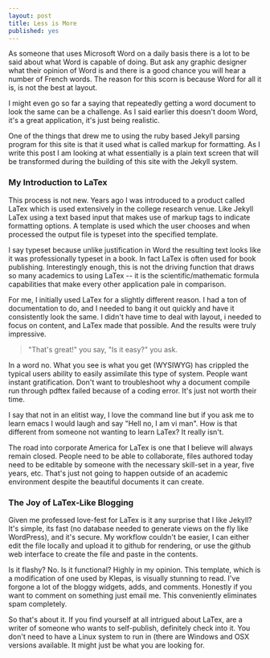 ```yaml
---
layout: post
title: Less is More
published: yes
---
```


As someone that uses Microsoft Word on a daily basis there is a lot to be said about what Word is capable of doing.  But ask any graphic designer what their opinion of Word is and there is a good chance you will hear a number of French words.  The reason for this scorn is because Word for all it is, is not the best at layout.  

I might even go so far a saying that repeatedly getting a word document to look the same can be a challenge.  As I said earlier this doesn't doom Word, it's a great application, it's just being realistic.

One of the things that drew me to using the ruby based Jekyll parsing program for this site is that it used what is called markup for formatting.  As I write this post I am looking at what essentially is a plain text screen that will be transformed during the building of this site with the Jekyll system.

### My Introduction to LaTex

This process is not new.  Years ago I was introduced to a product called LaTex which is used extensively in the college research venue.  Like Jekyll LaTex using a text based input that makes use of markup tags to indicate formatting options.  A template is used which the user chooses and when processed the output file is typeset into the specified template.

I say typeset because unlike justification in Word the resulting text looks like it was professionally typeset in a book.  In fact LaTex is often used for book publishing.  Interestingly enough, this is not the driving function that draws so many academics to using LaTex -- it is the scientific/mathematic formula capabilities that make every other application pale in comparison.

For me, I initially used LaTex for a slightly different reason.  I had a ton of documentation to do, and I needed to bang it out quickly and have it consistently look the same.  I didn't have time to deal with layout, i needed to focus on content, and LaTex made that possible.  And the results were truly impressive.

  <blockquote>"That's great!" you say, "Is it easy?" you ask. </blockquote> 

In a word no.  What you see is what you get (WYSIWYG) has crippled the typical users ability to easily assimilate this type of system.  People want instant gratification.  Don't want to troubleshoot why a document compile run through pdftex failed because of a coding error.  It's just not worth their time. 

I say that not in an elitist way, I love the command line but if you ask me to learn emacs I would laugh and say "Hell no, I am  vi man".  How is that different from someone not wanting to learn LaTex? It really isn't.

The road into corporate America for LaTex is one that I believe will always remain closed.  People need to be able to collaborate, files authored today need to be editable by someone with the necessary skill-set in a year, five years, etc.  That's just not going to happen outside of an academic environment despite the beautiful documents it can create.

### The Joy of LaTex-Like Blogging

Given me professed love-fest for LaTex is it any surprise that I like Jekyll?  It's simple, its fast (no database needed to generate views on the fly like WordPress), and it's secure.  My workflow couldn't be easier, I can either edit the file locally and upload it to github for rendering, or use the github web interface to create the file and paste in the contents.

Is it flashy? No.  Is it functional? Highly in my opinion.  This template, which is a modification of one used by Klepas, is visually stunning to read.  I've forgone a lot of the bloggy widgets, adds, and comments.  Honestly if you want to comment on something just email me.  This conveniently eliminates spam completely.

So that's about it.  If you find yourself at all intrigued about LaTex, are a writer of someone who wants to self-publish, definitely check into it.  You don't need to have a Linux system to run in (there are Windows and OSX versions available.  It might just be what you are looking for.
